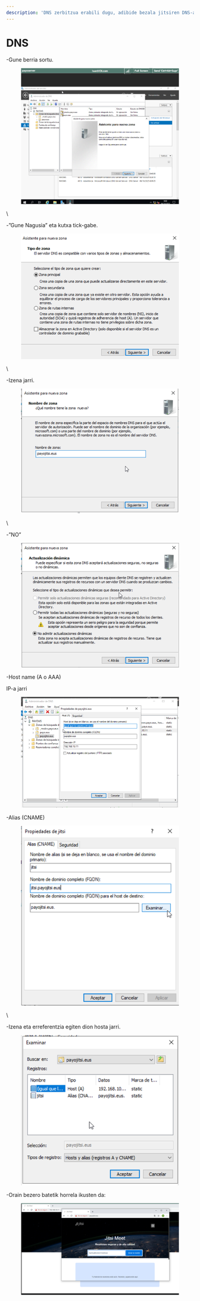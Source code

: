 ```yaml
---
description: 'DNS zerbitzua erabili dugu, adibide bezala jitsiren DNS-a jarriko dugu:'
---
```


# DNS

-Gune berria sortu.

<figure><img src="../.gitbook/assets/unknown (2) (1) (1) (1).png" alt=""><figcaption></figcaption></figure>

\


-”Gune Nagusia” eta kutxa tick-gabe.

<figure><img src="../.gitbook/assets/image (2).png" alt=""><figcaption></figcaption></figure>

\


-Izena jarri.

<figure><img src="../.gitbook/assets/image (1) (1).png" alt=""><figcaption></figcaption></figure>

\


-”NO”

<figure><img src="../.gitbook/assets/image (2) (1).png" alt=""><figcaption></figcaption></figure>

-Host name (A o AAA)

IP-a jarri

<figure><img src="../.gitbook/assets/unknown (3) (1) (1) (1).png" alt=""><figcaption></figcaption></figure>





-Alias (CNAME)

<figure><img src="../.gitbook/assets/image (3).png" alt=""><figcaption></figcaption></figure>

\


-Izena eta erreferentzia egiten dion hosta jarri.

<figure><img src="../.gitbook/assets/image (4).png" alt=""><figcaption></figcaption></figure>

-Orain bezero batetik horrela ikusten da:

<figure><img src="../.gitbook/assets/unknown (9) (1) (1) (1).png" alt=""><figcaption></figcaption></figure>
